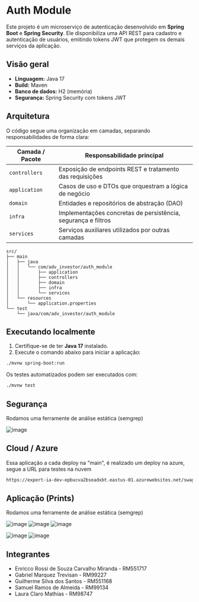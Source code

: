 # Auth Module

Este projeto é um microserviço de autenticação desenvolvido em **Spring Boot** e **Spring Security**. Ele disponibiliza uma API REST para cadastro e autenticação de usuários, emitindo tokens JWT que protegem os demais serviços da aplicação.

## Visão geral

- **Linguagem:** Java 17
- **Build:** Maven
- **Banco de dados:** H2 (memória)
- **Segurança:** Spring Security com tokens JWT

## Arquitetura

O código segue uma organização em camadas, separando responsabilidades de forma clara:

| Camada / Pacote                         | Responsabilidade principal                                         |
|----------------------------------------|--------------------------------------------------------------------|
| `controllers`                          | Exposição de endpoints REST e tratamento das requisições           |
| `application`                          | Casos de uso e DTOs que orquestram a lógica de negócio             |
| `domain`                               | Entidades e repositórios de abstração (DAO)                        |
| `infra`                                | Implementações concretas de persistência, segurança e filtros      |
| `services`                             | Serviços auxiliares utilizados por outras camadas                  |

```text
src/
├── main
│   ├── java
│   │   └── com/adv_investor/auth_module
│   │       ├── application
│   │       ├── controllers
│   │       ├── domain
│   │       ├── infra
│   │       └── services
│   └── resources
│       └── application.properties
└── test
    └── java/com/adv_investor/auth_module
```

## Executando localmente

1. Certifique-se de ter **Java 17** instalado.
2. Execute o comando abaixo para iniciar a aplicação:

```bash
./mvnw spring-boot:run
```

Os testes automatizados podem ser executados com:

```bash
./mvnw test
```

## Segurança

Rodamos uma ferramente de análise estática (semgrep)

![image](https://github.com/user-attachments/assets/140fb559-c6c4-4ea0-9ab8-84b09b165a24)

## Cloud / Azure

Essa aplicação a cada deploy na "main", é realizado um deploy na azure, segue a URL para testes na nuvem

```bash
https://expert-ia-dev-epbucva2bseadxbt.eastus-01.azurewebsites.net/swagger-ui
```

## Aplicação (Prints)

Rodamos uma ferramente de análise estática (semgrep)

![image](https://github.com/user-attachments/assets/b800a56c-aaf4-4ec9-9275-acd6054cb153)
![image](https://github.com/user-attachments/assets/18f32b6b-9287-42d5-916d-dac93b6799b2)
![image](https://github.com/user-attachments/assets/3f12fdcb-e02c-4320-b3fc-34f1efd576e7)

![image](https://github.com/user-attachments/assets/b9a90850-e9e3-455c-b48c-d7c2e572ff41)
![image](https://github.com/user-attachments/assets/c755155c-525f-42bb-81ec-70532aa1bd73)


## Integrantes

- Enricco Rossi de Souza Carvalho Miranda - RM551717
- Gabriel Marquez Trevisan - RM99227
- Guilherme Silva dos Santos - RM551168
- Samuel Ramos de Almeida - RM99134
- Laura Claro Mathias - RM98747


